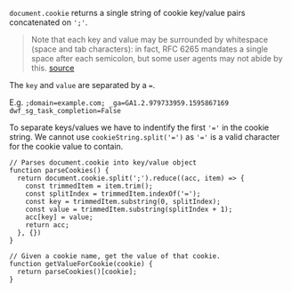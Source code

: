 `document.cookie` returns a single string of cookie key/value pairs concatenated on `';'`.

> Note that each key and value may be surrounded by whitespace (space and tab characters): in fact, RFC 6265 mandates a single space after each semicolon, but some user agents may not abide by this.
> [source](https://developer.mozilla.org/en-US/docs/Web/API/Document/cookie)

The `key` and `value` are separated by a `=`.

E.g. `;domain=example.com; _ga=GA1.2.979733959.1595867169 dwf_sg_task_completion=False`

To separate keys/values we have to indentify the first `'='` in the cookie string. We cannot use `cookieString.split('=')` as `'='` is a valid character for the cookie value to contain.

```
// Parses document.cookie into key/value object
function parseCookies() {
  return document.cookie.split(';').reduce((acc, item) => {
    const trimmedItem = item.trim();
    const splitIndex = trimmedItem.indexOf('=');
    const key = trimmedItem.substring(0, splitIndex);
    const value = trimmedItem.substring(splitIndex + 1);
    acc[key] = value;
    return acc;
  }, {})
}

// Given a cookie name, get the value of that cookie.
function getValueForCookie(cookie) {
  return parseCookies()[cookie];
}
```
